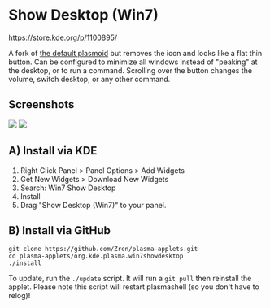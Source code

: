 # Show Desktop (Win7)

https://store.kde.org/p/1100895/

A fork of [the default plasmoid](https://github.com/KDE/plasma-desktop/tree/master/applets/showdesktop) but removes the icon and looks like a flat thin button. Can be configured to minimize all windows instead of "peaking" at the desktop, or to run a command. Scrolling over the button changes the volume, switch desktop, or any other command.

## Screenshots

![](https://i.imgur.com/FDuCOiZ.png)
![](https://i.imgur.com/QgdTsJD.png)


## A) Install via KDE

1. Right Click Panel > Panel Options > Add Widgets
2. Get New Widgets > Download New Widgets
3. Search: Win7 Show Desktop
5. Install
6. Drag "Show Desktop (Win7)" to your panel.

## B) Install via GitHub

```
git clone https://github.com/Zren/plasma-applets.git
cd plasma-applets/org.kde.plasma.win7showdesktop
./install
```

To update, run the `./update` script. It will run a `git pull` then reinstall the applet. Please note this script will restart plasmashell (so you don't have to relog)!
